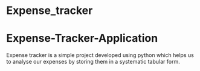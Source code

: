 # Expense_tracker



# Expense-Tracker-Application


Expense tracker is a simple project developed using python which helps us to analyse our expenses by storing them in a systematic tabular form.
